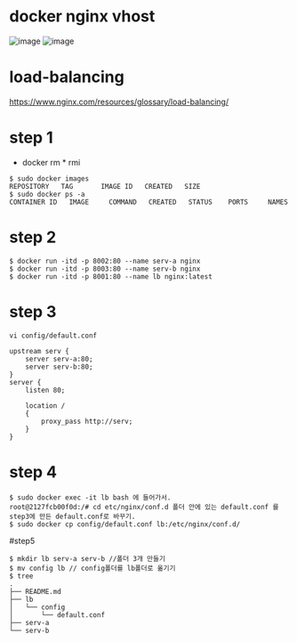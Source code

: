 # docker nginx vhost

![image](https://github.com/pySatellite/docker-nginx-vhost/assets/87309910/878eaf6a-18bc-4467-8b3f-5086de8ff3a1)
![image](https://github.com/INAUGURATE-Ryong/docker-nginx-vhost/assets/62015109/b763ba5c-38e0-4b8c-89ff-d6057fe40c7b)


# load-balancing
https://www.nginx.com/resources/glossary/load-balancing/

# step 1
- docker rm * rmi
```
$ sudo docker images
REPOSITORY   TAG       IMAGE ID   CREATED   SIZE
$ sudo docker ps -a
CONTAINER ID   IMAGE     COMMAND   CREATED   STATUS    PORTS     NAMES
```

# step 2
```
$ docker run -itd -p 8002:80 --name serv-a nginx
$ docker run -itd -p 8003:80 --name serv-b nginx
$ docker run -itd -p 8001:80 --name lb nginx:latest
```

# step 3
```
vi config/default.conf

upstream serv {
    server serv-a:80;
    server serv-b:80;
}
server {
    listen 80;

    location /
    {
        proxy_pass http://serv;
    }
}
```
# step 4
```
$ sudo docker exec -it lb bash 에 들어가서.
root@2127fcb00f0d:/# cd etc/nginx/conf.d 폴더 안에 있는 default.conf 를 step3에 만든 default.conf로 바꾸기.
$ sudo docker cp config/default.conf lb:/etc/nginx/conf.d/

```

#step5
```
$ mkdir lb serv-a serv-b //폴더 3개 만들기
$ mv config lb // config폴더를 lb폴더로 옮기기
$ tree
.
├── README.md
├── lb
│   └── config
│       └── default.conf
├── serv-a
└── serv-b
```
